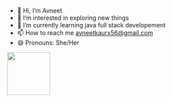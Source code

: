 - 👋 Hi, I’m Avneet
- 👀 I’m interested in exploring new things
- 🌱 I’m currently learning java full stack developement
- 📫 How to reach me avneetkaurx56@gmail.com
- 😄 Pronouns: She/Her
  

<!---
AvneetX25/AvneetX25 is a ✨ special ✨ repository because its `README.md` (this file) appears on your GitHub profile.
You can click the Preview link to take a look at your changes.
--->
<img src="https://raw.githubusercontent.com/GSSoC24/Postman-Challenge/main/docs/assets/Postman%20White.png" width="100px" height="100px" /> 
